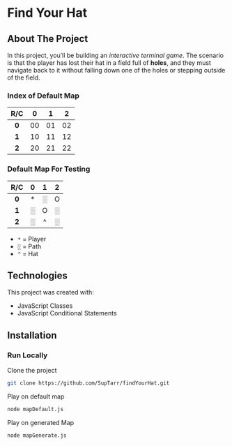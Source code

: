 # Find Your Hat

## About The Project

In this project, you’ll be building an *interactive terminal game*. The scenario is that the player has lost their hat in a field full of **holes**, and they must navigate back to it without falling down one of the holes or stepping outside of the field.

### Index of Default Map

|**R/C**| **0**  | **1**  | **2**  |
|:-----:|:------:|:------:|:------:|
| **0** | 00     | 01     | 02     |
| **1** | 10     | 11     | 12     |
| **2** | 20     | 21     | 22     |

### Default Map For Testing

|**R/C**| **0**  | **1**  | **2**  |
|:-----:|:------:|:------:|:------:|
| **0** | *      | ░      | O      |
| **1** | ░      | O      | ░      |
| **2** | ░      | ^      | ░      |

* ``*`` = Player
* ``░``  = Path
* ``^``  = Hat

## Technologies

This project was created with:

* JavaScript Classes
* JavaScript Conditional Statements

## Installation

### Run Locally

Clone the project

```sh
git clone https://github.com/SupTarr/findYourHat.git
```

Play on default map

```sh
node mapDefault.js
```

Play on generated Map

```sh
node mapGenerate.js
```
